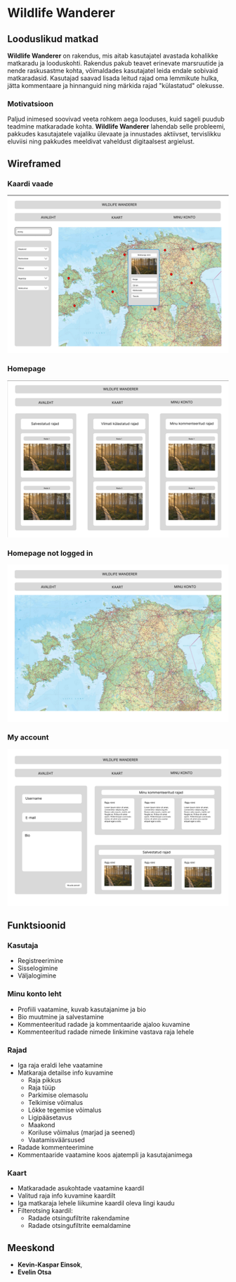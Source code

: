 # Wildlife Wanderer

## Looduslikud matkad

**Wildlife Wanderer** on rakendus, mis aitab kasutajatel avastada kohalikke matkaradu ja looduskohti. Rakendus pakub teavet erinevate marsruutide ja nende raskusastme kohta, võimaldades kasutajatel leida endale sobivaid matkaradasid. Kasutajad saavad lisada leitud rajad oma lemmikute hulka, jätta kommentaare ja hinnanguid ning märkida rajad "külastatud" olekusse.

### Motivatsioon

Paljud inimesed soovivad veeta rohkem aega looduses, kuid sageli puudub teadmine matkaradade kohta. **Wildlife Wanderer** lahendab selle probleemi, pakkudes kasutajatele vajaliku ülevaate ja innustades aktiivset, tervislikku eluviisi ning pakkudes meeldivat vaheldust digitaalsest argielust.

## Wireframed

### Kaardi vaade

![Pilt1](/app/wireframes/Picture1.png)

### Homepage

![Pilt2](/app/wireframes/Picture2.png)

### Homepage not logged in

![Pilt3](/app/wireframes/Picture3.png)

### My account

![Pilt4](/app/wireframes/Picture4.png)

## Funktsioonid

### Kasutaja

- Registreerimine
- Sisselogimine
- Väljalogimine

### Minu konto leht

- Profiili vaatamine, kuvab kasutajanime ja bio
- Bio muutmine ja salvestamine
- Kommenteeritud radade ja kommentaaride ajaloo kuvamine
- Kommenteeritud radade nimede linkimine vastava raja lehele

### Rajad

- Iga raja eraldi lehe vaatamine
- Matkaraja detailse info kuvamine
  - Raja pikkus
  - Raja tüüp
  - Parkimise olemasolu
  - Telkimise võimalus
  - Lõkke tegemise võimalus
  - Ligipääsetavus
  - Maakond
  - Koriluse võimalus (marjad ja seened)
  - Vaatamisväärsused
- Radade kommenteerimine
- Kommentaaride vaatamine koos ajatempli ja kasutajanimega

### Kaart

- Matkaradade asukohtade vaatamine kaardil
- Valitud raja info kuvamine kaardilt
- Iga matkaraja lehele liikumine kaardil oleva lingi kaudu
- Filterotsing kaardil:
  - Radade otsingufiltrite rakendamine
  - Radade otsingufiltrite eemaldamine

## Meeskond

- **Kevin-Kaspar Einsok**,
- **Evelin Otsa**

